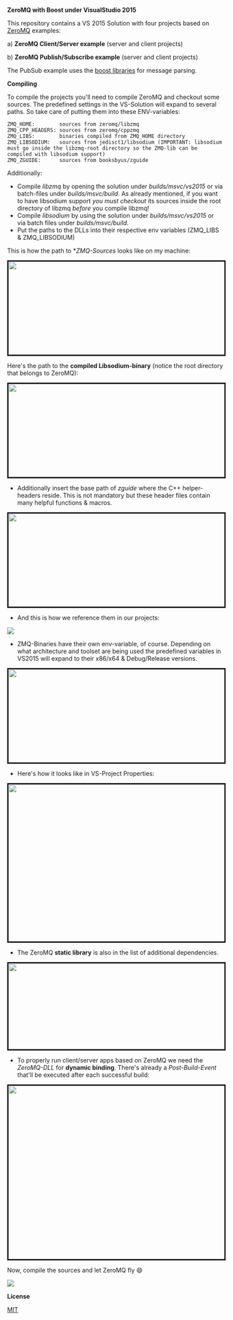 **ZeroMQ with Boost under VisualStudio 2015**


This repository contains a VS 2015 Solution with four projects based on <a href="http://zeromq.org/" target="_blank">ZeroMQ</a> examples:

a) **ZeroMQ Client/Server example** (server and client projects)

b) **ZeroMQ Publish/Subscribe example** (server and client projects)

The PubSub example uses the <a href="http://www.boost.org/" target="_blank">boost libraries</a> for message parsing.

**Compiling**

To compile the projects you'll need to compile ZeroMQ and checkout some sources. The predefined settings in the VS-Solution will expand to several paths. So take care of putting them into these ENV-variables:

    ZMQ_HOME:        sources from zeromq/libzmq
    ZMQ_CPP_HEADERS: sources from zeromq/cppzmq
    ZMQ_LIBS:        binaries compiled from ZMQ_HOME directory
    ZMQ_LIBSODIUM:   sources from jedisct1/libsodium (IMPORTANT: libsodium must go inside the libzmq-root directory so the ZMQ-lib can be compiled with libsodium support)
    ZMQ_ZGUIDE:      sources from booksbyus/zguide 

Additionally:

* Compile *libzmq* by opening the solution under *builds/msvc/vs2015* or via batch-files under *builds/msvc/build*. As already mentioned, if you want to have libsodium support _you must checkout_ its sources inside the root directory of libzmq _before_ you compile libzmq!
* Compile *libsodium* by using the solution under *builds/msvc/vs2015* or via batch files under *builds/msvc/build*.
* Put the paths to the DLLs into their respective env variables (ZMQ_LIBS & ZMQ_LIBSODIUM)

This is how the path to **ZMQ-Sources* looks like on my machine:

<img src="http://fs5.directupload.net/images/160917/8esjgj97.png" width="746" height="217" border="3">

Here's the path to the **compiled Libsodium-binary** (notice the root directory that belongs to ZeroMQ):

<img src="http://fs5.directupload.net/images/160917/p8wc2mab.png" width="746" height="217" border="3"/> 

* Additionally insert the base path of *zguide* where the C++ helper-headers reside. This is not mandatory but these header files contain many helpful functions & macros.

<img src="http://fs5.directupload.net/images/160917/fzw2fowk.png" width="746" height="217" border="3">

* And this is how we reference them in our projects:

<img src="http://fs5.directupload.net/images/160917/fes5mm3n.png" />

* ZMQ-Binaries have their own env-variable, of course. Depending on what architecture and toolset are being used the predefined variables in VS2015 will expand to their x86/x64 & Debug/Release versions.

<img src="http://fs5.directupload.net/images/160917/8ekhuyv9.png" width="746" height="217" border="3"/>

* Here's how it looks like in VS-Project Properties:

<img src="http://fs5.directupload.net/images/160917/lw8pk973.png" width="776" height="366" border="3">

* The ZeroMQ **static library** is also in the list of additional dependencies.

<img src="http://fs1.directupload.net/images/150802/gfadnb6p.png" width="600" height="200" border="3">

* To properly run client/server apps based on ZeroMQ we need the *ZeroMQ-DLL* for **dynamic binding**. There's already a *Post-Build-Event* that'll be executed after each successful build:

<img src="http://fs5.directupload.net/images/160917/zgmvvgm9.png" width="786" height="404" border="3"/>


Now, compile the sources and let ZeroMQ fly :smile:

<img src="http://fs2.directupload.net/images/150802/iuea28nd.png">

**License**

[MIT](https://github.com/brakmic/ZeroMQ/blob/master/LICENSE)
